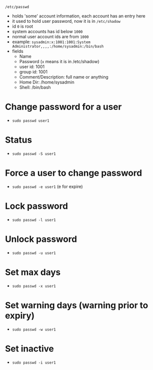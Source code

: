 `/etc/passwd`
* holds 'some' account information, each account has an entry here
* it used to hold user password, now it is in `/etc/shadow`
* id `0` is root
* system accounts has id below `1000`
* normal user account ids are from `1000`
* example: `sysadmin:x:1001:1001:System Administrator,,,,:/home/sysadmin:/bin/bash`
* fields
  * Name
  * Password (`x` means it is in /etc/shadow)
  * user id: 1001
  * group id: 1001
  * Comment/Description: full name or anything
  * Home Dir: /home/sysadmin
  * Shell: /bin/bash

# Change password for a user
- `sudo passwd user1`

# Status
- `sudo passwd -S user1`

# Force a user to change password
- `sudo passwd -e user1` (e for expire)

# Lock password
- `sudo passwd -l user1`

# Unlock password
- `sudo passwd -u user1`

# Set max days
- `sudo passwd -x user1`

# Set warning days (warning prior to expiry)
- `sudo passwd -w user1`

# Set inactive
- `sudo passwd -i user1`
